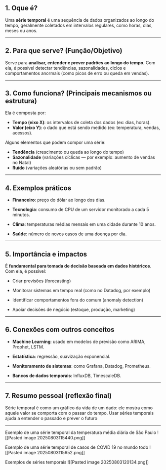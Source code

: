
## 1. Oque é?

Uma **série temporal** é uma sequência de dados organizados ao longo do tempo, geralmente coletados em intervalos regulares, como horas, dias, meses ou anos.

---
## 2. Para que serve? (Função/Objetivo)

Serve para **analisar, entender e prever padrões ao longo do tempo**. Com ela, é possível detectar tendências, sazonalidades, ciclos e comportamentos anormais (como picos de erro ou queda em vendas).

---
## 3. Como funciona? (Principais mecanismos ou estrutura)

Ela é composta por:

- **Tempo (eixo X)**: os intervalos de coleta dos dados (ex: dias, horas).
- **Valor (eixo Y)**: o dado que está sendo medido (ex: temperatura, vendas, acessos).

Alguns elementos que podem compor uma série:

- **Tendência** (crescimento ou queda ao longo do tempo)
- **Sazonalidade** (variações cíclicas — por exemplo: aumento de vendas no Natal)
- **Ruído** (variações aleatórias ou sem padrão)

---
## 4. Exemplos práticos

- **Financeiro**: preço do dólar ao longo dos dias.
    
- **Tecnologia**: consumo de CPU de um servidor monitorado a cada 5 minutos.
    
- **Clima**: temperaturas médias mensais em uma cidade durante 10 anos.
    
- **Saúde**: número de novos casos de uma doença por dia.


---
## 5. Importância e impactos

É **fundamental para tomada de decisão baseada em dados históricos**.  
Com ela, é possível:

- Criar previsões (forecasting)
    
- Monitorar sistemas em tempo real (como no Datadog, por exemplo)
    
- Identificar comportamentos fora do comum (anomaly detection)
    
- Apoiar decisões de negócio (estoque, produção, marketing)


---
## 6. Conexões com outros conceitos

- **Machine Learning**: usado em modelos de previsão como ARIMA, Prophet, LSTM.
    
- **Estatística**: regressão, suavização exponencial.
    
- **Monitoramento de sistemas**: como Grafana, Datadog, Prometheus.
    
- **Bancos de dados temporais**: InfluxDB, TimescaleDB.

---
## 7. Resumo pessoal (reflexão final)

Série temporal é como um gráfico da vida de um dado: ele mostra como aquele valor se comporta com o passar do tempo. Usar séries temporais ajuda a entender o passado e prever o futuro

---



Exemplo de uma série temporal da temperatura média diária de São Paulo
![[Pasted image 20250803115440.png]]


Exemplo de uma série temporal de casos de COVID 19 no mundo todo
![[Pasted image 20250803115652.png]]


Exemplos de séries temporais
![[Pasted image 20250803120134.png]]